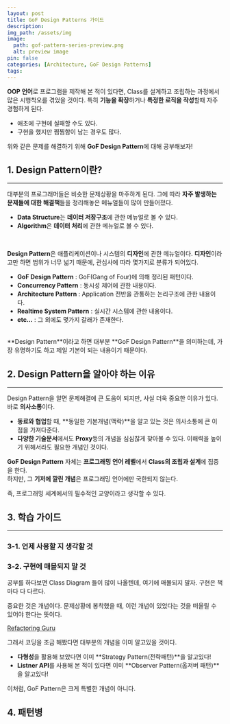 ```yaml
---
layout: post
title: GoF Design Patterns 가이드
description:
img_path: /assets/img
image:
  path: gof-pattern-series-preview.png
  alt: preview image
pin: false
categories: [Architecture, GoF Design Patterns]
tags:
---
```


**OOP 언어**로 프로그램을 제작해 본 적이 있다면, Class를 설계하고 조립하는 과정에서 많은 시행착오를 겪었을 것이다.
특히 **기능을 확장**하거나 **특정한 로직을 작성**할때 자주 경험하게 된다.

- 애초에 구현에 실패할 수도 있다.
- 구현을 했지만 찜찜함이 남는 경우도 많다.

위와 같은 문제를 해결하기 위해 **GoF Design Pattern**에 대해 공부해보자!<br/>

## 1. Design Pattern이란?

---

대부분의 프로그래머들은 비슷한 문제상황을 마주하게 된다. 그에 따라 **자주 발생하는 문제들에 대한 해결책**들을 정리해놓은 메뉴얼들이 많이 만들어졌다.

- **Data Structure**는 **데이터 저장구조**에 관한 메뉴얼로 볼 수 있다.
- **Algorithm**은 **데이터 처리**에 관한 메뉴얼로 볼 수 있다.

<br/>

**Design Pattern**은 애플리케이션이나 시스템의 **디자인**에 관한 메뉴얼이다.
**디자인**이라고만 하면 범위가 너무 넓기 때문에, 관심사에 따라 몇가지로 분류가 되어있다.

- **GoF Design Pattern** : GoF(Gang of Four)에 의해 정리된 패턴이다.
- **Concurrency Pattern** : 동시성 제어에 관한 내용이다.
- **Architecture Pattern** : Application 전반을 관통하는 논리구조에 관한 내용이다.
- **Realtime System Pattern** : 실시간 시스템에 관한 내용이다.
- **etc...** : 그 외에도 몇가지 갈래가 존재한다.

<br/>
**Design Pattern**이라고 하면 대부분 **GoF Design Pattern**을 의미하는데, 가장 유명하기도 하고 제일 기본이 되는 내용이기 때문이다.

## 2. Design Pattern을 알아야 하는 이유

---

Design Pattern을 알면 문제해결에 큰 도움이 되지만, 사실 더욱 중요한 이유가 있다.<br/>
바로 **의사소통**이다.

- **동료와 협업**할 때, **동일한 기본개념(맥락)**을 알고 있는 것은 의사소통에 큰 이점을 가져다준다.<br/>
- **다양한 기술문서**에서도 **Proxy**등의 개념을 심심찮게 찾아볼 수 있다. 이해력을 높이기 위해서라도 필요한 개념인 것이다.

**GoF Design Pattern** 자체는 **프로그래밍 언어 레벨**에서 **Class의 조립과 설계**에 집중을 한다.<br/>
하지만, 그 **기저에 깔린 개념**은 프로그래밍 언어에만 국한되지 않는다.<br/>

즉, 프로그래밍 세계에서의 필수적인 교양이라고 생각할 수 있다.

## 3. 학습 가이드

---

### 3-1. 언제 사용할 지 생각할 것

### 3-2. 구현에 매몰되지 말 것

공부를 하다보면 Class Diagram 들이 많이 나올텐데, 여기에 매몰되지 말자. 구현은 책마다 다 다르다.

중요한 것은 개념이다. 문제상황에 봉착했을 때, 이런 개념이 있었다는 것을 떠올릴 수 있어야 한다는 뜻이다.

[Refactoring Guru](https://refactoring.guru/ko/design-patterns)

그래서 코딩을 조금 해봤다면 대부분의 개념을 이미 알고있을 것이다.

- **다형성**을 활용해 보았다면 이미 **Strategy Pattern(전략패턴)**을 알고있다!
- **Listner API**를 사용해 본 적이 있다면 이미 **Observer Pattern(옵저버 패턴)**을 알고있다!

이처럼, GoF Pattern은 크게 특별한 개념이 아니다.

## 4. 패턴병

